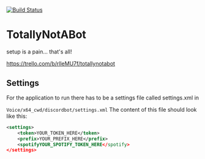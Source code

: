 #
[![Build Status](https://travis-ci.com/maxderegt/TotallyNotABot.svg?token=h8FRpdiLxjgTyZfnf9qJ&branch=master)](https://travis-ci.com/maxderegt/TotallyNotABot)

# TotallyNotABot

setup is a pain...
that's all!


https://trello.com/b/rlleMU7f/totallynotabot

## Settings
For the application to run there has to be a settings file called settings.xml
in

```Voice/x64_cwd/discordbot/settings.xml```
The content of this file should look like this:

```xml
<settings>
    <token>YOUR_TOKEN_HERE</token>
    <prefix>YOUR_PREFIX_HERE</prefix>
    <spotifyYOUR_SPOTIFY_TOKEN_HERE</spotify>
</settings>
```
